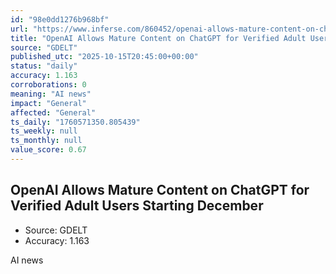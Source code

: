 ```yaml
---
id: "98e0dd1276b968bf"
url: "https://www.inferse.com/860452/openai-allows-mature-content-on-chatgpt-for-verified-adult-users-starting-december/"
title: "OpenAI Allows Mature Content on ChatGPT for Verified Adult Users Starting December"
source: "GDELT"
published_utc: "2025-10-15T20:45:00+00:00"
status: "daily"
accuracy: 1.163
corroborations: 0
meaning: "AI news"
impact: "General"
affected: "General"
ts_daily: "1760571350.805439"
ts_weekly: null
ts_monthly: null
value_score: 0.67
---
```

## OpenAI Allows Mature Content on ChatGPT for Verified Adult Users Starting December

- Source: GDELT
- Accuracy: 1.163

AI news
